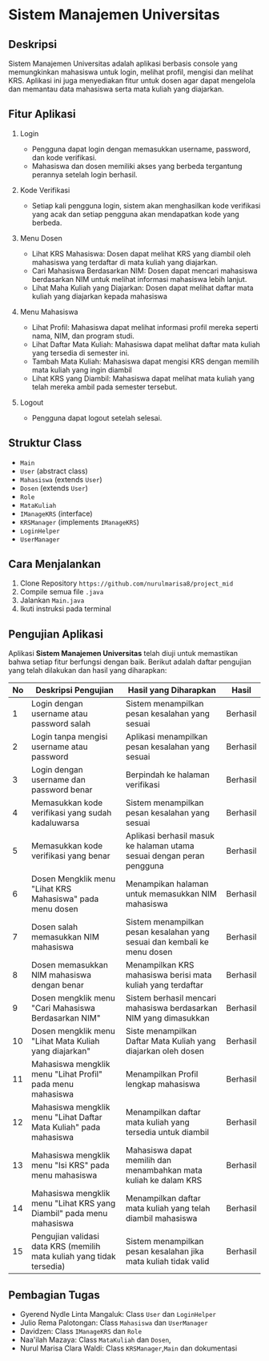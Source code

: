 # Sistem Manajemen Universitas

## Deskripsi
Sistem Manajemen Universitas adalah aplikasi berbasis console yang memungkinkan mahasiswa untuk login, melihat profil, mengisi dan melihat KRS. Aplikasi ini juga menyediakan fitur untuk dosen agar dapat mengelola dan memantau data mahasiswa serta mata kuliah yang diajarkan.

## Fitur Aplikasi
1. Login
    - Pengguna dapat login dengan memasukkan username, password, dan kode verifikasi.
    - Mahasiswa dan dosen memiliki akses yang berbeda tergantung perannya setelah login berhasil.

2. Kode Verifikasi
    - Setiap kali pengguna login, sistem akan menghasilkan kode verifikasi yang acak dan setiap pengguna akan mendapatkan kode yang berbeda.
2. Menu Dosen
   - Lihat KRS Mahasiswa: Dosen dapat melihat KRS yang diambil oleh mahasiswa yang terdaftar di mata kuliah yang diajarkan.
   - Cari Mahasiswa Berdasarkan NIM: Dosen dapat mencari mahasiswa berdasarkan NIM untuk melihat informasi mahasiswa lebih lanjut.
   - Lihat Maha Kuliah yang Diajarkan: Dosen dapat melihat daftar mata kuliah yang diajarkan kepada mahasiswa
3. Menu Mahasiswa
    - Lihat Profil: Mahasiswa dapat melihat informasi profil mereka seperti nama, NIM, dan program studi.
    - Lihat Daftar Mata Kuliah: Mahasiswa dapat melihat daftar mata kuliah yang tersedia di semester ini.
    - Tambah Mata Kuliah: Mahasiswa dapat mengisi KRS dengan memilih mata kuliah yang ingin diambil
    - Lihat KRS yang Diambil: Mahasiswa dapat melihat mata kuliah yang telah mereka ambil pada semester tersebut.
4. Logout 
    - Pengguna dapat logout setelah selesai.

## Struktur Class
- `Main`
- `User` (abstract class)
- `Mahasiswa` (extends `User`)
- `Dosen` (extends `User`)
- `Role`
- `MataKuliah`
- `IManageKRS` (interface)
- `KRSManager` (implements `IManageKRS`)
- `LoginHelper`
- `UserManager`

## Cara Menjalankan
1. Clone Repository
    `https://github.com/nurulmarisa8/project_mid`
2. Compile semua file `.java`
3. Jalankan `Main.java`
4. Ikuti instruksi pada terminal

## Pengujian Aplikasi

Aplikasi **Sistem Manajemen Universitas** telah diuji untuk memastikan bahwa setiap fitur berfungsi dengan baik. Berikut adalah daftar pengujian yang telah dilakukan dan hasil yang diharapkan:

| **No** | **Deskripsi Pengujian**                                      | **Hasil yang Diharapkan**                                       | **Hasil**      |
|--------|---------------------------------------------------------------|---------------------------------------------------------------|----------------|
| 1      | Login dengan username atau password salah                    | Sistem menampilkan pesan kesalahan yang sesuai                 | Berhasil       |
| 2      | Login tanpa mengisi username atau password                   | Aplikasi menampilkan pesan kesalahan yang sesuai               | Berhasil       |
| 3      | Login dengan username dan password benar                     | Berpindah ke halaman verifikasi   | Berhasil       |
| 4      | Memasukkan kode verifikasi yang sudah kadaluwarsa |Sistem menampilkan pesan kesalahan yang sesuai| Berhasil   |
| 5      | Memasukkan kode verifikasi yang benar | Aplikasi berhasil masuk ke halaman utama sesuai dengan peran pengguna | Berhasil |
| 6      | Dosen Mengklik menu "Lihat KRS Mahasiswa" pada menu dosen       | Menampikan halaman untuk memasukkan NIM mahasiswa | Berhasil |
| 7      | Dosen salah memasukkan NIM mahasiswa          |Sistem menampilkan pesan kesalahan yang sesuai dan kembali ke menu dosen | Berhasil |
| 8      | Dosen memasukkan NIM mahasiswa dengan benar | Menampilkan KRS mahasiswa berisi mata kuliah yang terdaftar   | Berhasil       |
| 9      | Dosen mengklik menu "Cari Mahasiswa Berdasarkan NIM"  | Sistem berhasil mencari mahasiswa berdasarkan NIM yang dimasukkan    | Berhasil |
|10     | Dosen mengklik menu "Lihat Mata Kuliah yang diajarkan" | Siste menampilkan Daftar Mata Kuliah yang diajarkan oleh dosen | Berhasil   |
|11     | Mahasiswa mengklik menu "Lihat Profil" pada menu mahasiswa | Menampilkan Profil lengkap mahasiswa | Berhasil   |
|12     | Mahasiswa mengklik menu "Lihat Daftar Mata Kuliah" pada mahasiswa | Menampilkan daftar mata kuliah yang tersedia untuk diambil   | Berhasil |
| 13   | Mahasiswa mengklik menu "Isi KRS" pada menu mahasiswa   | Mahasiswa dapat memilih dan menambahkan mata kuliah ke dalam KRS   | Berhasil |
| 14     | Mahasiswa mengklik menu "Lihat KRS yang Diambil" pada menu mahasiswa   | Menampilkan daftar mata kuliah yang telah diambil mahasiswa | Berhasil   |
| 15     | Pengujian validasi data KRS (memilih mata kuliah yang tidak tersedia)   | Sistem menampilkan pesan kesalahan jika mata kuliah tidak valid     | Berhasil   |


## Pembagian Tugas
- Gyerend Nydle Linta Mangaluk: Class `User` dan `LoginHelper`
- Julio Rema Palotongan: Class `Mahasiswa` dan `UserManager`
- Davidzen: Class `IManageKRS` dan `Role`
- Naa'ilah Mazaya: Class `MataKuliah` dan `Dosen`, 
- Nurul Marisa Clara Waldi: Class `KRSManager`,`Main` dan dokumentasi
